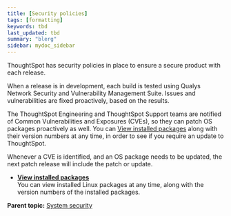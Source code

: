 ```yaml
---
title: [Security policies]
tags: [formatting]
keywords: tbd
last_updated: tbd
summary: "blerg"
sidebar: mydoc_sidebar
---
```

ThoughtSpot has security policies in place to ensure a secure product with each release.

When a release is in development, each build is tested using Qualys Network Security and Vulnerability Management Suite. Issues and vulnerabilities are fixed proactively, based on the results.

The ThoughtSpot Engineering and ThoughtSpot Support teams are notified of Common Vulnerabilities and Exposures (CVEs), so they can patch OS packages proactively as well. You can [View installed packages](view_installed_packages.html#) along with their version numbers at any time, in order to see if you require an update to ThoughtSpot.

Whenever a CVE is identified, and an OS package needs to be updated, the next patch release will include the patch or update.

-   **[View installed packages](../../admin/data_security/view_installed_packages.html)**  
You can view installed Linux packages at any time, along with the version numbers of the installed packages.

**Parent topic:** [System security](../../admin/data_security/audit_logs.html)
